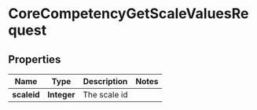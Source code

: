 

# CoreCompetencyGetScaleValuesRequest


## Properties

| Name | Type | Description | Notes |
|------------ | ------------- | ------------- | -------------|
|**scaleid** | **Integer** | The scale id |  |



